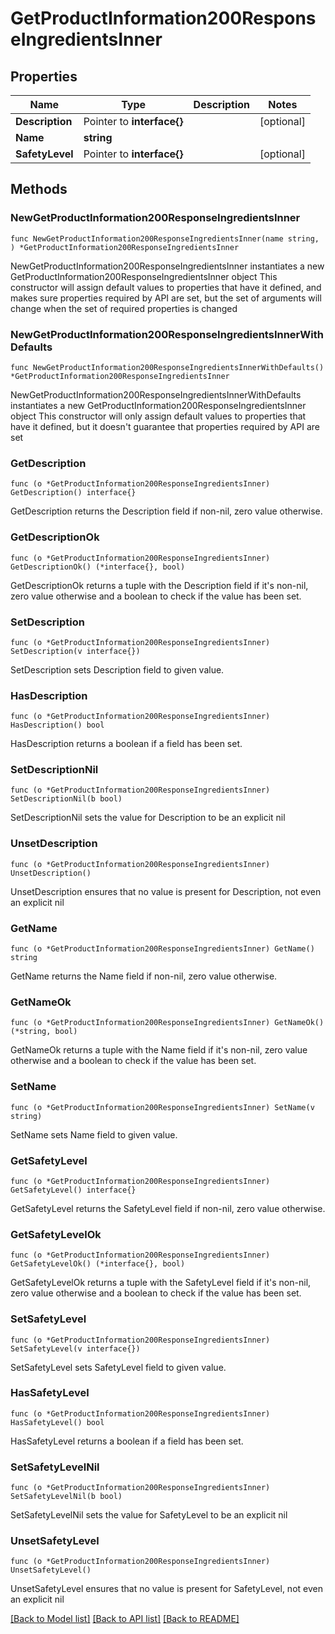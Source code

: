 # GetProductInformation200ResponseIngredientsInner

## Properties

Name | Type | Description | Notes
------------ | ------------- | ------------- | -------------
**Description** | Pointer to **interface{}** |  | [optional] 
**Name** | **string** |  | 
**SafetyLevel** | Pointer to **interface{}** |  | [optional] 

## Methods

### NewGetProductInformation200ResponseIngredientsInner

`func NewGetProductInformation200ResponseIngredientsInner(name string, ) *GetProductInformation200ResponseIngredientsInner`

NewGetProductInformation200ResponseIngredientsInner instantiates a new GetProductInformation200ResponseIngredientsInner object
This constructor will assign default values to properties that have it defined,
and makes sure properties required by API are set, but the set of arguments
will change when the set of required properties is changed

### NewGetProductInformation200ResponseIngredientsInnerWithDefaults

`func NewGetProductInformation200ResponseIngredientsInnerWithDefaults() *GetProductInformation200ResponseIngredientsInner`

NewGetProductInformation200ResponseIngredientsInnerWithDefaults instantiates a new GetProductInformation200ResponseIngredientsInner object
This constructor will only assign default values to properties that have it defined,
but it doesn't guarantee that properties required by API are set

### GetDescription

`func (o *GetProductInformation200ResponseIngredientsInner) GetDescription() interface{}`

GetDescription returns the Description field if non-nil, zero value otherwise.

### GetDescriptionOk

`func (o *GetProductInformation200ResponseIngredientsInner) GetDescriptionOk() (*interface{}, bool)`

GetDescriptionOk returns a tuple with the Description field if it's non-nil, zero value otherwise
and a boolean to check if the value has been set.

### SetDescription

`func (o *GetProductInformation200ResponseIngredientsInner) SetDescription(v interface{})`

SetDescription sets Description field to given value.

### HasDescription

`func (o *GetProductInformation200ResponseIngredientsInner) HasDescription() bool`

HasDescription returns a boolean if a field has been set.

### SetDescriptionNil

`func (o *GetProductInformation200ResponseIngredientsInner) SetDescriptionNil(b bool)`

 SetDescriptionNil sets the value for Description to be an explicit nil

### UnsetDescription
`func (o *GetProductInformation200ResponseIngredientsInner) UnsetDescription()`

UnsetDescription ensures that no value is present for Description, not even an explicit nil
### GetName

`func (o *GetProductInformation200ResponseIngredientsInner) GetName() string`

GetName returns the Name field if non-nil, zero value otherwise.

### GetNameOk

`func (o *GetProductInformation200ResponseIngredientsInner) GetNameOk() (*string, bool)`

GetNameOk returns a tuple with the Name field if it's non-nil, zero value otherwise
and a boolean to check if the value has been set.

### SetName

`func (o *GetProductInformation200ResponseIngredientsInner) SetName(v string)`

SetName sets Name field to given value.


### GetSafetyLevel

`func (o *GetProductInformation200ResponseIngredientsInner) GetSafetyLevel() interface{}`

GetSafetyLevel returns the SafetyLevel field if non-nil, zero value otherwise.

### GetSafetyLevelOk

`func (o *GetProductInformation200ResponseIngredientsInner) GetSafetyLevelOk() (*interface{}, bool)`

GetSafetyLevelOk returns a tuple with the SafetyLevel field if it's non-nil, zero value otherwise
and a boolean to check if the value has been set.

### SetSafetyLevel

`func (o *GetProductInformation200ResponseIngredientsInner) SetSafetyLevel(v interface{})`

SetSafetyLevel sets SafetyLevel field to given value.

### HasSafetyLevel

`func (o *GetProductInformation200ResponseIngredientsInner) HasSafetyLevel() bool`

HasSafetyLevel returns a boolean if a field has been set.

### SetSafetyLevelNil

`func (o *GetProductInformation200ResponseIngredientsInner) SetSafetyLevelNil(b bool)`

 SetSafetyLevelNil sets the value for SafetyLevel to be an explicit nil

### UnsetSafetyLevel
`func (o *GetProductInformation200ResponseIngredientsInner) UnsetSafetyLevel()`

UnsetSafetyLevel ensures that no value is present for SafetyLevel, not even an explicit nil

[[Back to Model list]](../README.md#documentation-for-models) [[Back to API list]](../README.md#documentation-for-api-endpoints) [[Back to README]](../README.md)


